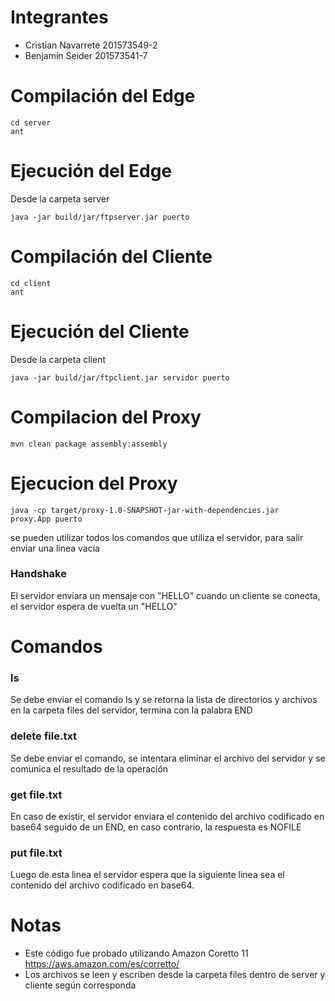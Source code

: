 # Integrantes

- Cristian Navarrete 201573549-2
- Benjamin Seider 201573541-7

# Compilación del Edge

    cd server
    ant

# Ejecución del Edge

Desde la carpeta server

    java -jar build/jar/ftpserver.jar puerto

# Compilación del Cliente

    cd client
    ant

# Ejecución del Cliente

Desde la carpeta client

    java -jar build/jar/ftpclient.jar servidor puerto

# Compilacion del Proxy

    mvn clean package assembly:assembly

# Ejecucion del Proxy

    java -cp target/proxy-1.0-SNAPSHOT-jar-with-dependencies.jar  proxy.App puerto

se pueden utilizar todos los comandos que utiliza el servidor, para salir enviar una linea vacía

### Handshake

El servidor enviara un mensaje con "HELLO" cuando un cliente se conecta, el servidor espera de vuelta un "HELLO"

# Comandos

### ls

Se debe enviar el comando ls y se retorna la lista de directorios y archivos en la carpeta files del servidor, termina con la palabra END

### delete file.txt

Se debe enviar el comando, se intentara eliminar el archivo del servidor y se comunica el resultado de la operación

### get file.txt

En caso de existir, el servidor enviara el contenido del archivo codificado en base64 seguido de un END, en caso contrario, la respuesta es NOFILE

### put file.txt

Luego de esta linea el servidor espera que la siguiente linea sea el contenido del archivo codificado en base64.

# Notas

- Este código fue probado utilizando Amazon Coretto 11 https://aws.amazon.com/es/corretto/
- Los archivos se leen y escriben desde la carpeta files dentro de server y cliente según corresponda
